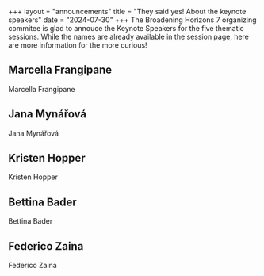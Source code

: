 +++
layout = "announcements"
title = "They said yes! About the keynote speakers"
date = "2024-07-30"
+++
The Broadening Horizons 7 organizing commitee is glad to annouce the Keynote Speakers for the five thematic sessions. While the names are already available in the session page, here are more information for the more curious!



## Marcella Frangipane

Marcella Frangipane

## Jana Mynářová

Jana Mynářová

## Kristen Hopper

Kristen Hopper

## Bettina Bader

Bettina Bader

## Federico Zaina

Federico Zaina
